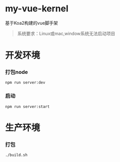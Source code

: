 # my-vue-kernel
基于Koa2构建的vue脚手架

> 系统要求：Linux或mac,window系统无法启动项目

# 开发环境
### 打包node
```
npm run server:dev
```
### 启动
```
npm run server:start
```
# 生产环境
### 打包
```
./build.sh
```
